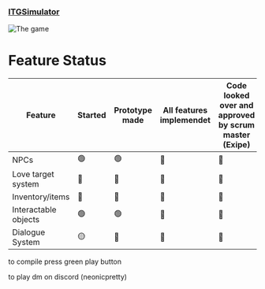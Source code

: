 
### [ITGSimulator](https://ntigymnasiet.se/orebro/)

![The game](https://i.imgur.com/S9a6ONh.png)


# Feature Status

| Feature              | Started | Prototype made | All features implemendet | Code looked over and approved by scrum master (Exipe) |
| -------------------- | ------- | -------------- | ------------------------ | ----------------------------------------------------- |
| NPCs                 | 🟢      | 🟢             | 🔴                       | 🔴                                                    |
| Love target system   | 🔴      | 🔴             | 🔴                       | 🔴                                                    |
| Inventory/items      | 🔴      | 🔴             | 🔴                       | 🔴                                                    |
| Interactable objects | 🟢      | 🟢             | 🔴                       | 🔴                                                    |
| Dialogue System      | 🟡      | 🔴             | 🔴                       | 🔴                                                    |













to compile press green play button

to play dm on discord
(neonicpretty)
